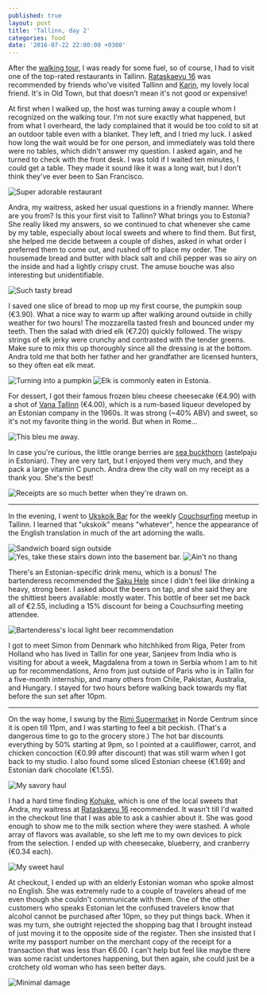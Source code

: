 ```yaml
---
published: true
layout: post
title: 'Tallinn, day 2'
categories: food
date: '2016-07-22 22:00:00 +0300'
---
```

After the [walking tour](/tallinn-free-tour), I was ready for some fuel, so of course, I had to visit one of the top-rated restaurants in Tallinn. [Rataskaevu 16][rataskaevu16] was recommended by friends who've visited Tallinn and [Karin](/a-day-with-karin), my lovely local friend. It's in Old Town, but that doesn't mean it's not good or expensive!

<!--more-->

At first when I walked up, the host was turning away a couple whom I recognized on the walking tour. I'm not sure exactly what happened, but from what I overheard, the lady complained that it would be too cold to sit at an outdoor table even with a blanket. They left, and I tried my luck. I asked how long the wait would be for one person, and immediately was told there were no tables, which didn't answer my question. I asked again, and he turned to check with the front desk. I was told if I waited ten minutes, I could get a table. They made it sound like it was a long wait, but I don't think they've ever been to San Francisco.

![Super adorable restaurant]({{site.baseurl}}/images/2016/07/22/tallinn-day-2/rataskaevu-interior.jpeg)

Andra, my waitress, asked her usual questions in a friendly manner. Where are you from? Is this your first visit to Tallinn? What brings you to Estonia? She really liked my answers, so we continued to chat whenever she came by my table, especially about local sweets and where to find them. But first, she helped me decide between a couple of dishes, asked in what order I preferred them to come out, and rushed off to place my order. The housemade bread and butter with black salt and chili pepper was so airy on the inside and had a lightly crispy crust. The amuse bouche was also interesting but unidentifiable.

![Such tasty bread]({{site.baseurl}}/images/2016/07/22/tallinn-day-2/rataskaevu-bread.jpeg)

I saved one slice of bread to mop up my first course, the pumpkin soup (€3.90). What a nice way to warm up after walking around outside in chilly weather for two hours! The mozzarella tasted fresh and bounced under my teeth. Then the salad with dried elk (€7.20) quickly followed. The wispy strings of elk jerky were crunchy and contrasted with the tender greens. Make sure to mix this up thoroughly since all the dressing is at the bottom. Andra told me that both her father and her grandfather are licensed hunters, so they often eat elk meat.

![Turning into a pumpkin]({{site.baseurl}}/images/2016/07/22/tallinn-day-2/rataskaevu-pumpkin.jpeg)
![Elk is commonly eaten in Estonia.]({{site.baseurl}}/images/2016/07/22/tallinn-day-2/rataskaevu-salad.jpeg)

For dessert, I got their famous frozen bleu cheese cheesecake (€4.90) with a shot of [Vana Tallinn](http://www.liviko.ee/products/liviko-products/liqueur/vana-tallinn/) (€4.00), which is a rum-based liqueur developed by an Estonian company in the 1960s. It was strong (~40% ABV) and sweet, so it's not my favorite thing in the world. But when in Rome...

![This bleu me away.]({{site.baseurl}}/images/2016/07/22/tallinn-day-2/rataskaevu-cheesecake.jpeg)

In case you're curious, the little orange berries are [sea buckthorn](https://en.m.wikipedia.org/wiki/Hippophae) (astelpaju in Estonian). They are very tart, but I enjoyed them very much, and they pack a large vitamin C punch. Andra drew the city wall on my receipt as a thank you. She's the best!

![Receipts are so much better when they're drawn on.]({{site.baseurl}}/images/2016/07/22/tallinn-day-2/rataskaevu-receipt.jpeg)

---

In the evening, I went to [Ukskoik Bar](https://www.facebook.com/ukskoikbaar) for the weekly [Couchsurfing](https://www.couchsurfing.com) meetup in Tallinn. I learned that "ukskoik" means "whatever", hence the appearance of the English translation in much of the art adorning the walls.

![Sandwich board sign outside]({{site.baseurl}}/images/2016/07/22/tallinn-day-2/ukskoik-sign.jpeg)
![Yes, take these stairs down into the basement bar.]({{site.baseurl}}/images/2016/07/22/tallinn-day-2/ukskoik-stairs.jpeg)
![Ain't no thang]({{site.baseurl}}/images/2016/07/22/tallinn-day-2/ukskoik-sprayed.jpeg)

There's an Estonian-specific drink menu, which is a bonus! The bartenderess recommended the [Saku Hele](http://www.saku.ee/eng/beverages/beer/219/saku-hele) since I didn't feel like drinking a heavy, strong beer. I asked about the beers on tap, and she said they are the shittiest beers available: mostly water. This bottle of beer set me back all of €2.55, including a 15% discount for being a Couchsurfing meeting attendee.

![Bartenderess's local light beer recommendation]({{site.baseurl}}/images/2016/07/22/tallinn-day-2/ukskoik-sakuhele.jpeg)

I got to meet Simon from Denmark who hitchhiked from Riga, Peter from Holland who has lived in Tallin for one year, Sanjeev from India who is visiting for about a week, Magdalena from a town in Serbia whom I am to hit up for recommendations, Arno from just outside of Paris who is in Tallin for a five-month internship, and many others from Chile, Pakistan, Australia, and Hungary. I stayed for two hours before walking back towards my flat before the sun set after 10pm.

---

On the way home, I swung by the [Rimi Supermarket](https://www.rimi.ee) in Norde Centrum since it is open till 11pm, and I was starting to feel a bit peckish. (That's a dangerous time to go to the grocery store.) The hot bar discounts everything by 50% starting at 9pm, so I pointed at a cauliflower, carrot, and chicken concoction (€0.99 after discount) that was still warm when I got back to my studio. I also found some sliced Estonian cheese (€1.69) and Estonian dark chocolate (€1.55).

![My savory haul]({{site.baseurl}}/images/2016/07/22/tallinn-day-2/rimi-savory.jpeg)

I had a hard time finding [Kohuke](https://www.tere.eu/en/products/kohuke), which is one of the local sweets that Andra, my waitress at [Rataskaevu 16][rataskaevu16] recommended. It wasn't till I'd waited in the checkout line that I was able to ask a cashier about it. She was good enough to show me to the milk section where they were stashed. A whole array of flavors was available, so she left me to my own devices to pick from the selection. I ended up with cheesecake, blueberry, and cranberry (€0.34 each).

![My sweet haul]({{site.baseurl}}/images/2016/07/22/tallinn-day-2/rimi-sweet.jpeg)

At checkout, I ended up with an elderly Estonian woman who spoke almost no English. She was extremely rude to a couple of travelers ahead of me even though she couldn't communicate with them. One of the other customers who speaks Estonian let the confused travelers know that alcohol cannot be purchased after 10pm, so they put things back. When it was my turn, she outright rejected the shopping bag that I brought instead of just moving it to the opposite side of the register. Then she insisted that I write my passport number on the merchant copy of the receipt for a transaction that was less than €6.00. I can't help but feel like maybe there was some racist undertones happening, but then again, she could just be a crotchety old woman who has seen better days.

![Minimal damage]({{site.baseurl}}/images/2016/07/22/tallinn-day-2/rimi-receipt.jpeg)

[rataskaevu16]: http://rataskaevu16.ee/en/
